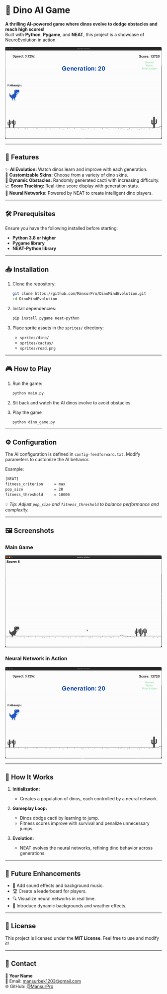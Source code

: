 # 🦖 Dino AI Game  

**A thrilling AI-powered game where dinos evolve to dodge obstacles and reach high scores!**  
Built with **Python**, **Pygame**, and **NEAT**, this project is a showcase of NeuroEvolution in action.  

![Game Screenshot Placeholder](demo/demo_gif.gif)

---

## 🚀 Features  

✨ **AI Evolution:** Watch dinos learn and improve with each generation.  
🎨 **Customizable Skins:** Choose from a variety of dino skins.  
🌵 **Dynamic Obstacles:** Randomly generated cacti with increasing difficulty.  
📈 **Score Tracking:** Real-time score display with generation stats.  
🧠 **Neural Networks:** Powered by NEAT to create intelligent dino players.  

---

## 🛠️ Prerequisites  

Ensure you have the following installed before starting:  
- **Python 3.8 or higher**  
- **Pygame library**  
- **NEAT-Python library**  

---

## 📥 Installation  

1. Clone the repository:  

   ```bash
   git clone https://github.com/MansurPro/DinoMindEvolution.git
   cd DinoMindEvolution
   ```

2. Install dependencies:  

   ```bash
   pip install pygame neat-python
   ```

3. Place sprite assets in the `sprites/` directory:  
   - `sprites/dino/`  
   - `sprites/cactus/`  
   - `sprites/road.png`  

---

## 🎮 How to Play  

1. Run the game:  

   ```bash
   python main.py
   ```

2. Sit back and watch the AI dinos evolve to avoid obstacles.  

3. Play the game

   ```bash
   python dino_game.py
   ```

---

## ⚙️ Configuration  

The AI configuration is defined in `config-feedforward.txt`. Modify parameters to customize the AI behavior.  

Example:  
```txt
[NEAT]
fitness_criterion     = max
pop_size              = 20
fitness_threshold     = 10000
```

💡 *Tip: Adjust `pop_size` and `fitness_threshold` to balance performance and complexity.*  

---

## 🖼️ Screenshots  

### Main Game  
![Main Game Screenshot](demo/demo_game.gif)  

### Neural Network in Action  
![Neural Network Screenshot](demo/demo_gif.gif) 

---

## 🧠 How It Works  

1. **Initialization:**  
   - Creates a population of dinos, each controlled by a neural network.  

2. **Gameplay Loop:**  
   - Dinos dodge cacti by learning to jump.  
   - Fitness scores improve with survival and penalize unnecessary jumps.  

3. **Evolution:**  
   - NEAT evolves the neural networks, refining dino behavior across generations.  

---

## 🔮 Future Enhancements  

- 🎵 Add sound effects and background music.  
- 🏆 Create a leaderboard for players.  
- 🔍 Visualize neural networks in real time.  
- 🌌 Introduce dynamic backgrounds and weather effects.  

---

## 📝 License  

This project is licensed under the **MIT License**. Feel free to use and modify it!  

---

## 💬 Contact  

👤 **Your Name**  
📧 Email: [mansurbek1203@gmail.com](mailto:mansurbek1203@gmail.com)  
🌐 GitHub: [@MansurPro](https://github.com/MansurPro)  